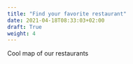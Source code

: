 ```yaml
---
title: "Find your favorite restaurant"
date: 2021-04-18T08:33:03+02:00
draft: True
weight: 4
---
```


Cool map of our restaurants